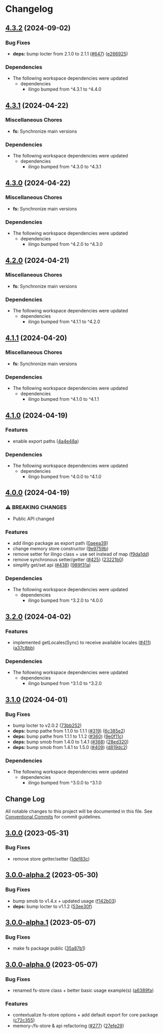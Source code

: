 # Changelog

## [4.3.2](https://github.com/tada5hi/ilingo/compare/fs-v4.3.1...fs-v4.3.2) (2024-09-02)


### Bug Fixes

* **deps:** bump locter from 2.1.0 to 2.1.1 ([#647](https://github.com/tada5hi/ilingo/issues/647)) ([e266925](https://github.com/tada5hi/ilingo/commit/e266925988ea1947663b0d12578bc8f251da2534))


### Dependencies

* The following workspace dependencies were updated
  * dependencies
    * ilingo bumped from ^4.3.1 to ^4.4.0

## [4.3.1](https://github.com/tada5hi/ilingo/compare/fs-v4.3.0...fs-v4.3.1) (2024-04-22)


### Miscellaneous Chores

* **fs:** Synchronize main versions


### Dependencies

* The following workspace dependencies were updated
  * dependencies
    * ilingo bumped from ^4.3.0 to ^4.3.1

## [4.3.0](https://github.com/tada5hi/ilingo/compare/fs-v4.2.0...fs-v4.3.0) (2024-04-22)


### Miscellaneous Chores

* **fs:** Synchronize main versions


### Dependencies

* The following workspace dependencies were updated
  * dependencies
    * ilingo bumped from ^4.2.0 to ^4.3.0

## [4.2.0](https://github.com/tada5hi/ilingo/compare/fs-v4.1.1...fs-v4.2.0) (2024-04-21)


### Miscellaneous Chores

* **fs:** Synchronize main versions


### Dependencies

* The following workspace dependencies were updated
  * dependencies
    * ilingo bumped from ^4.1.1 to ^4.2.0

## [4.1.1](https://github.com/tada5hi/ilingo/compare/fs-v4.1.0...fs-v4.1.1) (2024-04-20)


### Miscellaneous Chores

* **fs:** Synchronize main versions


### Dependencies

* The following workspace dependencies were updated
  * dependencies
    * ilingo bumped from ^4.1.0 to ^4.1.1

## [4.1.0](https://github.com/tada5hi/ilingo/compare/fs-v4.0.0...fs-v4.1.0) (2024-04-19)


### Features

* enable export paths ([4a4e48a](https://github.com/tada5hi/ilingo/commit/4a4e48af5100abcfc533d91ca9b116fa93bf6b68))


### Dependencies

* The following workspace dependencies were updated
  * dependencies
    * ilingo bumped from ^4.0.0 to ^4.1.0

## [4.0.0](https://github.com/tada5hi/ilingo/compare/fs-v3.2.0...fs-v4.0.0) (2024-04-19)


### ⚠ BREAKING CHANGES

* Public API changed

### Features

* add ilingo package as export path ([0aeea39](https://github.com/tada5hi/ilingo/commit/0aeea39f054ed7e66529cb756554a8e4e0024686))
* change memory store constructor ([9e9759b](https://github.com/tada5hi/ilingo/commit/9e9759b98eb85afeaa7f6ee4984246937c88337d))
* remove setter for ilingo class + use set instead of map ([f9da1dd](https://github.com/tada5hi/ilingo/commit/f9da1dd82df396674ad693770bb7b681140218d0))
* remove synchronous setter/getter ([#425](https://github.com/tada5hi/ilingo/issues/425)) ([23221b0](https://github.com/tada5hi/ilingo/commit/23221b07c7cac865adc2cdb98c55e7904f15fd40))
* simplify get/set api ([#438](https://github.com/tada5hi/ilingo/issues/438)) ([989f31a](https://github.com/tada5hi/ilingo/commit/989f31a3d38b6c08a776e9afe9db2df3e05fd44c))


### Dependencies

* The following workspace dependencies were updated
  * dependencies
    * ilingo bumped from ^3.2.0 to ^4.0.0

## [3.2.0](https://github.com/tada5hi/ilingo/compare/fs-v3.1.0...fs-v3.2.0) (2024-04-02)


### Features

* implemented getLocales(Sync) to receive available locales ([#411](https://github.com/tada5hi/ilingo/issues/411)) ([a37c8bb](https://github.com/tada5hi/ilingo/commit/a37c8bb45f820d8480701f9737cb2248c9f6fb50))


### Dependencies

* The following workspace dependencies were updated
  * dependencies
    * ilingo bumped from ^3.1.0 to ^3.2.0

## [3.1.0](https://github.com/tada5hi/ilingo/compare/fs-v3.0.0...fs-v3.1.0) (2024-04-01)


### Bug Fixes

* bump locter to v2.0.2 ([73bb252](https://github.com/tada5hi/ilingo/commit/73bb25284e64e8486d7f6e38caf8ecc270199a0e))
* **deps:** bump pathe from 1.1.0 to 1.1.1 ([#319](https://github.com/tada5hi/ilingo/issues/319)) ([6c385e2](https://github.com/tada5hi/ilingo/commit/6c385e242225dba5b2944ae7ddd1735db795789b))
* **deps:** bump pathe from 1.1.1 to 1.1.2 ([#360](https://github.com/tada5hi/ilingo/issues/360)) ([9e0f11c](https://github.com/tada5hi/ilingo/commit/9e0f11c358a19f0b1ccd13be88c8eac704409a1a))
* **deps:** bump smob from 1.4.0 to 1.4.1 ([#368](https://github.com/tada5hi/ilingo/issues/368)) ([28ed320](https://github.com/tada5hi/ilingo/commit/28ed3202f59c5e6c0f5c1a5ed223caf7678a3882))
* **deps:** bump smob from 1.4.1 to 1.5.0 ([#409](https://github.com/tada5hi/ilingo/issues/409)) ([d819dc2](https://github.com/tada5hi/ilingo/commit/d819dc2e715a0a8ad03191a32121e5d04c26e8b6))


### Dependencies

* The following workspace dependencies were updated
  * dependencies
    * ilingo bumped from ^3.0.0 to ^3.1.0

## Change Log

All notable changes to this project will be documented in this file.
See [Conventional Commits](https://conventionalcommits.org) for commit guidelines.

## [3.0.0](https://github.com/tada5hi/ilingo/compare/v3.0.0-alpha.2...v3.0.0) (2023-05-31)


### Bug Fixes

* remove store getter/setter ([1def83c](https://github.com/tada5hi/ilingo/commit/1def83cef5e0e88704461d06fc671d2556989ea7))





## [3.0.0-alpha.2](https://github.com/tada5hi/ilingo/compare/v3.0.0-alpha.1...v3.0.0-alpha.2) (2023-05-30)


### Bug Fixes

* bump smob to v1.4.x + updated usage ([f142b03](https://github.com/tada5hi/ilingo/commit/f142b038ac0b506369aac15052fba51b6997a1e4))
* **deps:** bump locter to v1.1.2 ([53ee30f](https://github.com/tada5hi/ilingo/commit/53ee30f56a7af00fea048c4fda135138cd4358e5))





## [3.0.0-alpha.1](https://github.com/tada5hi/ilingo/compare/v3.0.0-alpha.0...v3.0.0-alpha.1) (2023-05-07)


### Bug Fixes

* make fs package public ([35a87b1](https://github.com/tada5hi/ilingo/commit/35a87b13d0f7e75ed11400280506aa4a2d31569b))





## [3.0.0-alpha.0](https://github.com/tada5hi/ilingo/compare/v2.4.0...v3.0.0-alpha.0) (2023-05-07)


### Bug Fixes

* renamed fs-store class + better basic usage example(s) ([a6389fa](https://github.com/tada5hi/ilingo/commit/a6389fab956a2b6fd43c376f900045c6632e3bde))


### Features

* contextualize fs-store options + add default export for core package ([c72c355](https://github.com/tada5hi/ilingo/commit/c72c355c7cd9fbe1d4d879f01c902c667f350c63))
* memory-/fs-store & api refactoring ([#277](https://github.com/tada5hi/ilingo/issues/277)) ([27efe29](https://github.com/tada5hi/ilingo/commit/27efe2987e24269b53baa88ada336de5068a2180))
